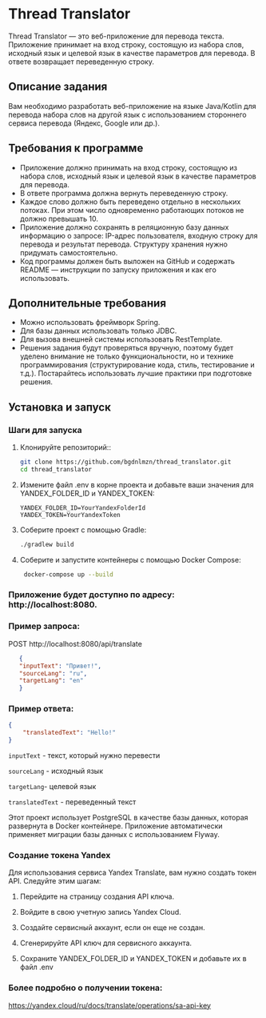 # Thread Translator

Thread Translator — это веб-приложение для перевода текста. Приложение принимает на вход строку, состоящую из набора слов, исходный язык и целевой язык в качестве параметров для перевода. В ответе возвращает переведенную строку.

## Описание задания

Вам необходимо разработать веб-приложение на языке Java/Kotlin для перевода набора слов на другой язык с использованием стороннего сервиса перевода (Яндекс, Google или др.).

## Требования к программе

- Приложение должно принимать на вход строку, состоящую из набора слов, исходный язык и целевой язык в качестве параметров для перевода.
- В ответе программа должна вернуть переведенную строку.
- Каждое слово должно быть переведено отдельно в нескольких потоках. При этом число одновременно работающих потоков не должно превышать 10.
- Приложение должно сохранять в реляционную базу данных информацию о запросе: IP-адрес пользователя, входную строку для перевода и результат перевода. Структуру хранения нужно придумать самостоятельно.
- Код программы должен быть выложен на GitHub и содержать README — инструкции по запуску приложения и как его использовать.

## Дополнительные требования

- Можно использовать фреймворк Spring.
- Для базы данных использовать только JDBC.
- Для вызова внешней системы использовать RestTemplate.
- Решения задания будут проверяться вручную, поэтому будет уделено внимание не только функциональности, но и технике программирования (структурирование кода, стиль, тестирование и т.д.). Постарайтесь использовать лучшие практики при подготовке решения.
## Установка и запуск

### Шаги для запуска

1. Клонируйте репозиторий::
    ```bash
   git clone https://github.com/bgdnlmzn/thread_translator.git
   cd thread_translator
   ```
2. Измените файл .env в корне проекта и добавьте ваши значения для YANDEX_FOLDER_ID и YANDEX_TOKEN:
    ```dotenv
    YANDEX_FOLDER_ID=YourYandexFolderId
    YANDEX_TOKEN=YourYandexToken
   ```
3. Соберите проект с помощью Gradle:
   ```bash
   ./gradlew build
   ```
4. Соберите и запустите контейнеры с помощью Docker Compose:
   ```bash
    docker-compose up --build
   ```
### Приложение будет доступно по адресу: http://localhost:8080.

### Пример запроса:
POST http://localhost:8080/api/translate
 ```json
    {
    "inputText": "Привет!",
    "sourceLang": "ru",
    "targetLang": "en"
    }
```
### Пример ответа:
```json
{
    "translatedText": "Hello!"
}
```

`inputText` - текст, который нужно перевести

`sourceLang` - исходный язык

`targetLang`- целевой язык

`translatedText` - переведенный текст

Этот проект использует PostgreSQL в качестве базы данных, которая развернута в Docker контейнере. Приложение автоматически применяет миграции базы данных с использованием Flyway.
### Создание токена Yandex
Для использования сервиса Yandex Translate, вам нужно создать токен API. Следуйте этим шагам:

1. Перейдите на страницу создания API ключа.

2. Войдите в свою учетную запись Yandex Cloud.

3. Создайте сервисный аккаунт, если он еще не создан.

4. Сгенерируйте API ключ для сервисного аккаунта.

5. Сохраните YANDEX_FOLDER_ID и YANDEX_TOKEN и добавьте их в файл .env
### Более подробно о получении токена:
https://yandex.cloud/ru/docs/translate/operations/sa-api-key